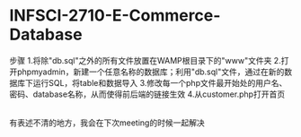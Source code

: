 # INFSCI-2710-E-Commerce-Database

步骤
1.将除"db.sql"之外的所有文件放置在WAMP根目录下的"www"文件夹
2.打开phpmyadmin，新建一个任意名称的数据库；利用"db.sql"文件，通过在新的数据库下运行SQL，将table和数据导入
3.修改每一个php文件最开始处的用户名、密码、database名称，从而使得前后端的链接生效
4.从customer.php打开首页

<br>
有表述不清的地方，我会在下次meeting的时候一起解决


